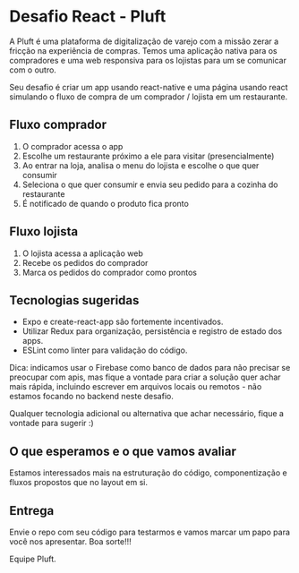# Desafio React - Pluft

A Pluft é uma plataforma de digitalização de varejo com a missão zerar a fricção na experiência de compras. Temos uma aplicação nativa para os compradores e uma web responsiva para os lojistas para um se comunicar com o outro.

Seu desafio é criar um app usando react-native e uma página usando react simulando o fluxo de compra de um comprador / lojista em um restaurante.

## Fluxo comprador

1. O comprador acessa o app
2. Escolhe um restaurante próximo a ele para visitar (presencialmente)
3. Ao entrar na loja, analisa o menu do lojista e escolhe o que quer consumir
4. Seleciona o que quer consumir e envia seu pedido para a cozinha do restaurante
5. É notificado de quando o produto fica pronto

## Fluxo lojista

1. O lojista acessa a aplicação web
2. Recebe os pedidos do comprador
3. Marca os pedidos do comprador como prontos

## Tecnologias sugeridas

- Expo e create-react-app são fortemente incentivados.
- Utilizar Redux para organização, persistência e registro de estado dos apps.
- ESLint como linter para validação do código.

Dica: indicamos usar o Firebase como banco de dados para não precisar se preocupar com apis, mas fique a vontade para criar a solução quer achar mais rápida, incluindo escrever em arquivos locais ou remotos - não estamos focando no backend neste desafio.

Qualquer tecnologia adicional ou alternativa que achar necessário, fique a vontade para sugerir :)

## O que esperamos e o que vamos avaliar

Estamos interessados mais na estruturação do código, componentização e fluxos propostos que no layout em si.

## Entrega

Envie o repo com seu código para testarmos e vamos marcar um papo para você nos apresentar.
Boa sorte!!!

Equipe Pluft.
